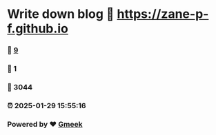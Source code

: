# Write down blog :link: https://zane-p-f.github.io 
### :page_facing_up: [9](https://zane-p-f.github.io/tag.html) 
### :speech_balloon: 1 
### :hibiscus: 3044 
### :alarm_clock: 2025-01-29 15:55:16 
### Powered by :heart: [Gmeek](https://github.com/Meekdai/Gmeek)
